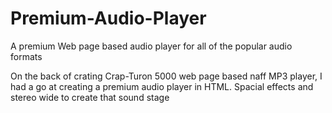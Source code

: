 # Premium-Audio-Player
A premium Web page based audio player for all of the popular audio formats

On the back of crating Crap-Turon 5000 web page based naff MP3 player, I had a go at creating a premium audio player in HTML.
Spacial effects and stereo wide to create that sound stage
